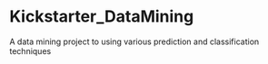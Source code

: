 # Kickstarter_DataMining
A data mining project to using various prediction and classification techniques
